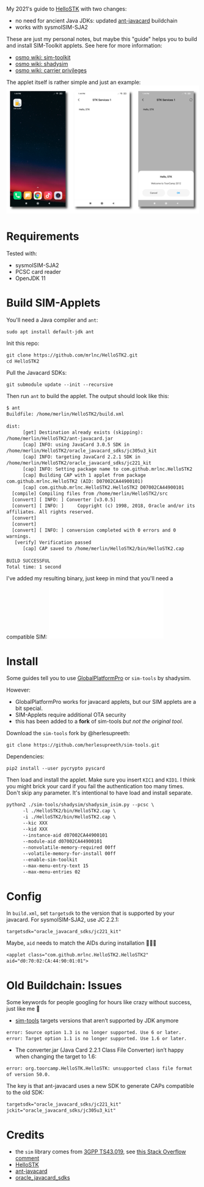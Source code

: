 My 2021's guide to [HelloSTK](https://git.osmocom.org/sim/hello-stk/) with two changes:
* no need for ancient Java JDKs: updated [ant-javacard](https://github.com/martinpaljak/ant-javacard) buildchain
* works with sysmoISIM-SJA2

These are just my personal notes, but maybe this "guide" helps you to build and install SIM-Toolkit applets. See here for more information:
* [osmo wiki: sim-toolkit](https://osmocom.org/projects/sim-toolkit/wiki)
* [osmo wiki: shadysim](https://osmocom.org/projects/cellular-infrastructure/wiki/Shadysimpy)
* [osmo wiki: carrier privileges](https://osmocom.org/projects/cellular-infrastructure/wiki/VoLTE_IMS_Android_Carrier_Privileges)

The applet itself is rather simple and just an example:
![HelloSTK Applet](./hello-stk.png)

# Requirements

Tested with:
* sysmoISIM-SJA2
* PCSC card reader
* OpenJDK 11

# Build SIM-Applets
You'll need a Java compiler and `ant`:

```
sudo apt install default-jdk ant
```

Init this repo:
```
git clone https://github.com/mrlnc/HelloSTK2.git
cd HelloSTK2
```

Pull the Javacard SDKs:
```
git submodule update --init --recursive
```

Then run `ant` to build the applet. The output should look like this:
```
$ ant
Buildfile: /home/merlin/HelloSTK2/build.xml

dist:
      [get] Destination already exists (skipping): /home/merlin/HelloSTK2/ant-javacard.jar
      [cap] INFO: using JavaCard 3.0.5 SDK in /home/merlin/HelloSTK2/oracle_javacard_sdks/jc305u3_kit
      [cap] INFO: targeting JavaCard 2.2.1 SDK in /home/merlin/HelloSTK2/oracle_javacard_sdks/jc221_kit
      [cap] INFO: Setting package name to com.github.mrlnc.HelloSTK2
      [cap] Building CAP with 1 applet from package com.github.mrlnc.HelloSTK2 (AID: D07002CA44900101)
      [cap] com.github.mrlnc.HelloSTK2.HelloSTK2 D07002CA44900101
  [compile] Compiling files from /home/merlin/HelloSTK2/src
  [convert] [ INFO: ] Converter [v3.0.5]
  [convert] [ INFO: ]     Copyright (c) 1998, 2018, Oracle and/or its affiliates. All rights reserved.
  [convert]     
  [convert]     
  [convert] [ INFO: ] conversion completed with 0 errors and 0 warnings.
   [verify] Verification passed
      [cap] CAP saved to /home/merlin/HelloSTK2/bin/HelloSTK2.cap

BUILD SUCCESSFUL
Total time: 1 second
```

I've added my resulting binary, just keep in mind that you'll need a compatible SIM: ![HelloSTK2.cap](./HelloSTK2.cap)

# Install

Some guides tell you to use [GlobalPlatformPro](https://github.com/martinpaljak/GlobalPlatformPro#get-it-now) or `sim-tools` by shadysim.

However:
* GlobalPlatformPro works for javacard applets, but our SIM applets are a bit special.
* SIM-Applets require additional OTA security
* this has been added to a **fork** of sim-tools *but not the original tool*.

Download the `sim-tools` fork by @herlesupreeth:

```
git clone https://github.com/herlesupreeth/sim-tools.git
```

Dependencies:
```
pip2 install --user pycrypto pyscard
```

Then load and install the applet. Make sure you insert `KIC1` and `KID1`. I think you might brick your card if you fail the authentication too many times. Don't skip any parameter. It's intentional to have load and install separate.


```
python2 ./sim-tools/shadysim/shadysim_isim.py --pcsc \
      -l ./HelloSTK2/bin/HelloSTK2.cap \
      -i ./HelloSTK2/bin/HelloSTK2.cap \
      --kic XXX
      --kid XXX
      --instance-aid d07002CA44900101
      --module-aid d07002CA44900101
      --nonvolatile-memory-required 00ff
      --volatile-memory-for-install 00ff
      --enable-sim-toolkit
      --max-menu-entry-text 15
      --max-menu-entries 02
```

# Config

In `build.xml`, set `targetsdk` to the version that is supported by your javacard.
For sysmoISIM-SJA2, use JC 2.2.1:
```
targetsdk="oracle_javacard_sdks/jc221_kit"
```

Maybe, `aid` needs to match the AIDs during installation 🤷🏼‍♂️
```
<applet class="com.github.mrlnc.HelloSTK2.HelloSTK2" aid="d0:70:02:CA:44:90:01:01">
```

# Old Buildchain: Issues

Some keywords for people googling for hours like crazy without success, just like me 💫

- [sim-tools](https://github.com/Shadytel/sim-tools) targets versions that aren’t supported by JDK anymore
```
error: Source option 1.3 is no longer supported. Use 6 or later.
error: Target option 1.1 is no longer supported. Use 1.6 or later.
```
- The converter.jar (Java Card 2.2.1 Class File Converter) isn’t happy when changing the target to 1.6:
```
error: org.toorcamp.HelloSTK.HelloSTK: unsupported class file format of version 50.0.
```

The key is that ant-javacard uses a new SDK to generate CAPs compatible to the old SDK:
```
targetsdk="oracle_javacard_sdks/jc221_kit" jckit="oracle_javacard_sdks/jc305u3_kit" 
```

# Credits

* the `sim` library comes from [3GPP TS43.019](http://www.3gpp.org/ftp/Specs/archive/43_series/43.019/43019-560.zip), see [this Stack Overflow comment](https://stackoverflow.com/a/22471187)
* [HelloSTK](https://git.osmocom.org/sim/hello-stk/)
* [ant-javacard](https://github.com/martinpaljak/ant-javacard)
* [oracle_javacard_sdks](https://github.com/martinpaljak/oracle_javacard_sdks)